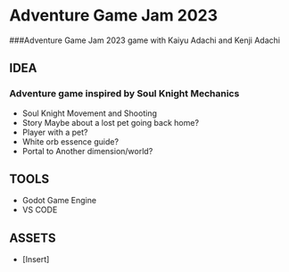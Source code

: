 # Adventure Game Jam 2023
###Adventure Game Jam 2023 game with Kaiyu Adachi and Kenji Adachi

## IDEA
### Adventure game inspired by Soul Knight Mechanics
- Soul Knight Movement and Shooting
- Story Maybe about a lost pet going back home?
- Player with a pet?
- White orb essence guide?
- Portal to Another dimension/world?


## TOOLS
- Godot Game Engine
- VS CODE


## ASSETS
- [Insert]
